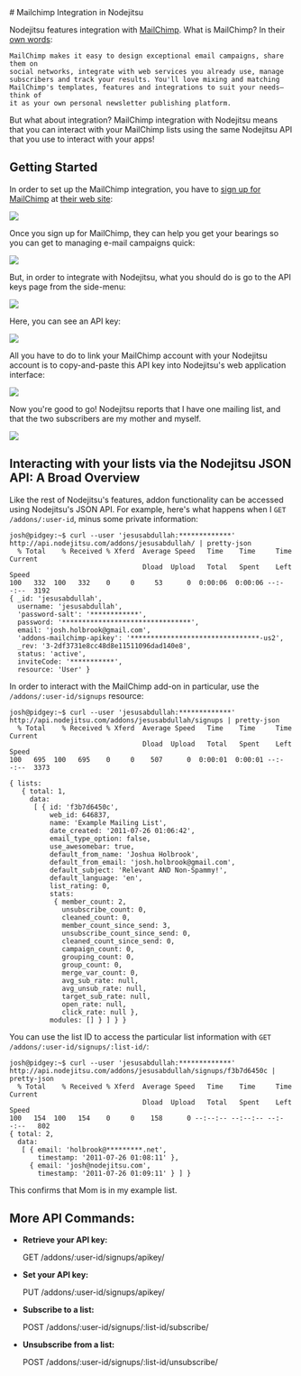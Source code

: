 <a name="#mailchimp" />
# Mailchimp Integration in Nodejitsu

Nodejitsu features integration with [MailChimp](http://mailchimp.com). What is
MailChimp? In their [own words](http://mailchimp.com/about/):

    MailChimp makes it easy to design exceptional email campaigns, share them on
    social networks, integrate with web services you already use, manage
    subscribers and track your results. You'll love mixing and matching
    MailChimp's templates, features and integrations to suit your needs—think of
    it as your own personal newsletter publishing platform.

But what about integration? MailChimp integration with Nodejitsu means that you
can interact with your MailChimp lists using the same Nodejitsu API that you use
to interact with your apps!

## Getting Started

In order to set up the MailChimp integration, you have to
[sign up for MailChimp](http://mailchimp.com/signup) at
[their web site](http://mailchimp.com):

![](https://github.com/jesusabdullah/handbook/raw/master/fig/signup_page.png)

Once you sign up for MailChimp, they can help you get your bearings so you can
get to managing e-mail campaigns quick:

![](https://github.com/jesusabdullah/handbook/raw/master/fig/dashboard_help.png)

But, in order to integrate with Nodejitsu, what you should do is go to the
API keys page from the side-menu:

![](https://github.com/jesusabdullah/handbook/raw/master/fig/api_keys_dropdown.png)

Here, you can see an API key:

![](https://github.com/jesusabdullah/handbook/raw/master/fig/api_keys.png)

All you have to do to link your MailChimp account with your Nodejitsu account
is to copy-and-paste this API key into Nodejitsu's web application interface:

![](https://github.com/jesusabdullah/handbook/raw/master/fig/nodejitsu_dashboard_api_key.png)

Now you're good to go! Nodejitsu reports that I have one mailing list, and that
the two subscribers are my mother and myself.

![](https://github.com/jesusabdullah/handbook/raw/master/fig/nodejitsu_dashboard.png)

## Interacting with your lists via the Nodejitsu JSON API: A Broad Overview

Like the rest of Nodejitsu's features, addon functionality can be accessed using
Nodejitsu's JSON API. For example, here's what happens when I
`GET /addons/:user-id`, minus some private information:

    josh@pidgey:~$ curl --user 'jesusabdullah:*************'
    http://api.nodejitsu.com/addons/jesusabdullah/ | pretty-json
      % Total    % Received % Xferd  Average Speed   Time    Time     Time  Current
                                     Dload  Upload   Total   Spent    Left  Speed
    100   332  100   332    0     0     53      0  0:00:06  0:00:06 --:--:--  3192
    { _id: 'jesusabdullah',
      username: 'jesusabdullah',
      'password-salt': '************',
      password: '********************************',
      email: 'josh.holbrook@gmail.com',
      'addons-mailchimp-apikey': '********************************-us2',
      _rev: '3-2df3731e8cc48d8e11511096dad140e8',
      status: 'active',
      inviteCode: '***********',
      resource: 'User' }

In order to interact with the MailChimp add-on in particular, use the
`/addons/:user-id/signups` resource:

    josh@pidgey:~$ curl --user 'jesusabdullah:*************'
    http://api.nodejitsu.com/addons/jesusabdullah/signups | pretty-json
      % Total    % Received % Xferd  Average Speed   Time    Time     Time  Current
                                     Dload  Upload   Total   Spent    Left  Speed
    100   695  100   695    0     0    507      0  0:00:01  0:00:01 --:--:--  3373

    { lists: 
       { total: 1,
         data: 
          [ { id: 'f3b7d6450c',
              web_id: 646837,
              name: 'Example Mailing List',
              date_created: '2011-07-26 01:06:42',
              email_type_option: false,
              use_awesomebar: true,
              default_from_name: 'Joshua Holbrook',
              default_from_email: 'josh.holbrook@gmail.com',
              default_subject: 'Relevant AND Non-Spammy!',
              default_language: 'en',
              list_rating: 0,
              stats: 
               { member_count: 2,
                 unsubscribe_count: 0,
                 cleaned_count: 0,
                 member_count_since_send: 3,
                 unsubscribe_count_since_send: 0,
                 cleaned_count_since_send: 0,
                 campaign_count: 0,
                 grouping_count: 0,
                 group_count: 0,
                 merge_var_count: 0,
                 avg_sub_rate: null,
                 avg_unsub_rate: null,
                 target_sub_rate: null,
                 open_rate: null,
                 click_rate: null },
              modules: [] } ] } }

You can use the list ID to access the particular list information with
`GET /addons/:user-id/signups/:list-id/`:

    josh@pidgey:~$ curl --user 'jesusabdullah:*************'
    http://api.nodejitsu.com/addons/jesusabdullah/signups/f3b7d6450c | pretty-json
      % Total    % Received % Xferd  Average Speed   Time    Time     Time  Current
                                     Dload  Upload   Total   Spent    Left  Speed
    100   154  100   154    0     0    158      0 --:--:-- --:--:-- --:--:--   802
    { total: 2,
      data: 
       [ { email: 'holbrook@*********.net',
           timestamp: '2011-07-26 01:08:11' },
         { email: 'josh@nodejitsu.com',
           timestamp: '2011-07-26 01:09:11' } ] }

This confirms that Mom is in my example list.

## More API Commands:

* **Retrieve your API key:**

    GET /addons/:user-id/signups/apikey/

* **Set your API key:**

    PUT /addons/:user-id/signups/apikey/

* **Subscribe to a list:**

    POST /addons/:user-id/signups/:list-id/subscribe/

* **Unsubscribe from a list:**

    POST /addons/:user-id/signups/:list-id/unsubscribe/

